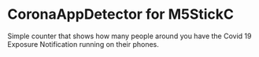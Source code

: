# CoronaAppDetector for M5StickC

Simple counter that shows how many people around you have the Covid 19 Exposure Notification running on their phones.
